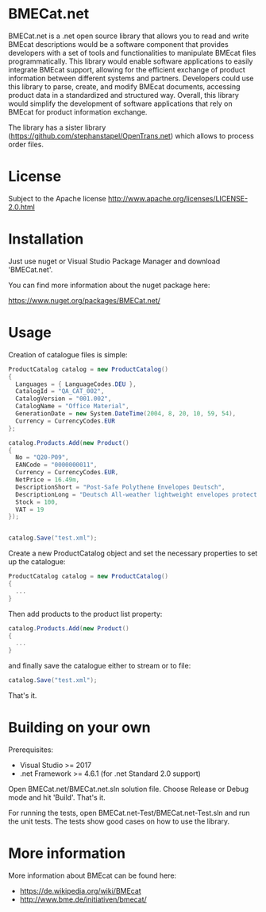 # BMECat.net
BMECat.net is a .net open source library that allows you to read and write BMEcat descriptions would be a software component that provides developers with a set of tools and functionalities to manipulate BMEcat files programmatically. This library would enable software applications to easily integrate BMEcat support, allowing for the efficient exchange of product information between different systems and partners. Developers could use this library to parse, create, and modify BMEcat documents, accessing product data in a standardized and structured way. Overall, this library would simplify the development of software applications that rely on BMEcat for product information exchange.

The library has a sister library (https://github.com/stephanstapel/OpenTrans.net) which allows to process order files.


# License
Subject to the Apache license http://www.apache.org/licenses/LICENSE-2.0.html

# Installation
Just use nuget or Visual Studio Package Manager and download 'BMECat.net'.

You can find more information about the nuget package here:

https://www.nuget.org/packages/BMECat.net/

# Usage

Creation of catalogue files is simple:
```C#
ProductCatalog catalog = new ProductCatalog()
{
  Languages = { LanguageCodes.DEU },
  CatalogId = "QA_CAT_002",
  CatalogVersion = "001.002",
  CatalogName = "Office Material",
  GenerationDate = new System.DateTime(2004, 8, 20, 10, 59, 54),
  Currency = CurrencyCodes.EUR
};

catalog.Products.Add(new Product()
{
  No = "Q20-P09",
  EANCode = "0000000011",
  Currency = CurrencyCodes.EUR,
  NetPrice = 16.49m,
  DescriptionShort = "Post-Safe Polythene Envelopes Deutsch",
  DescriptionLong = "Deutsch All-weather lightweight envelopes protect your contents and save you money. ALL - WEATHER.Once sealed, Post-Safe envelopes are completely waterproof.Your contents won't get damaged.",
  Stock = 100,
  VAT = 19
});


catalog.Save("test.xml");
```

Create a new ProductCatalog object and set the necessary properties to set up the catalogue:

```C#
ProductCatalog catalog = new ProductCatalog()
{
  ...
}
```

Then add products to the product list property:

```C#
catalog.Products.Add(new Product()
{
  ...
}
```

and finally save the catalogue either to stream or to file:


```C#
catalog.Save("test.xml");
```

That's it.

# Building on your own

Prerequisites:
* Visual Studio >= 2017
* .net Framework >= 4.6.1 (for .net Standard 2.0 support)

Open BMECat.net/BMECat.net.sln solution file. Choose Release or Debug mode and hit 'Build'. That's it.

For running the tests, open BMECat.net-Test/BMECat.net-Test.sln and run the unit tests. The tests show good cases on how to use the library.

# More information
More information about BMEcat can be found here:
* https://de.wikipedia.org/wiki/BMEcat
* http://www.bme.de/initiativen/bmecat/
